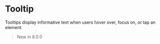 # Tooltip

Tooltips display informative text when users hover over, focus on, or tap an element.

> New in 8.0.0
